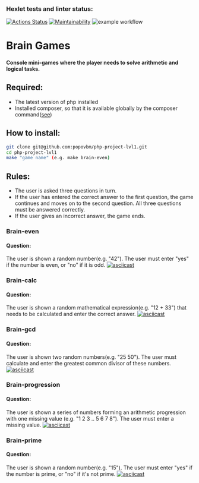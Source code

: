 ### Hexlet tests and linter status:
[![Actions Status](https://github.com/popovbm/php-project-lvl1/workflows/hexlet-check/badge.svg)](https://github.com/popovbm/php-project-lvl1/actions)
[![Maintainability](https://api.codeclimate.com/v1/badges/a99a88d28ad37a79dbf6/maintainability)](https://codeclimate.com/github/codeclimate/codeclimate/maintainability)
![example workflow](https://github.com/popovbm/php-project-lvl1/actions/workflows/lint-check.yml/badge.svg)
# Brain Games
#### Console mini-games where the player needs to solve arithmetic and logical tasks.

## Required:
- The latest version of php installed
- Installed composer, so that it is available globally by the composer command([see](https://getcomposer.org/doc/00-intro.md#globally))

## How to install:
```sh
git clone git@github.com:popovbm/php-project-lvl1.git
cd php-project-lvl1
make "game name" (e.g. make brain-even)
```

## Rules:
- The user is asked three questions in turn.
- If the user has entered the correct answer to the first question, the game continues and moves on to the second question. All three questions must be answered correctly.
- If the user gives an incorrect answer, the game ends.

### Brain-even
#### Question:
The user is shown a random number(e.g. "42"). The user must enter "yes" if the number is even, or "no" if it is odd.
[![asciicast](https://asciinema.org/a/490861.svg)](https://asciinema.org/a/490861)

### Brain-calc
#### Question:
The user is shown a random mathematical expression(e.g. "12 + 33") that needs to be calculated and enter the correct answer.
[![asciicast](https://asciinema.org/a/490859.svg)](https://asciinema.org/a/490859)

### Brain-gcd
#### Question:
The user is shown two random numbers(e.g. "25 50"). The user must calculate and enter the greatest common divisor of these numbers.
[![asciicast](https://asciinema.org/a/490858.svg)](https://asciinema.org/a/490858)

### Brain-progression
#### Question:
The user is shown a series of numbers forming an arithmetic progression with one missing value (e.g. "1 2 3 .. 5 6 7 8"). The user must enter a missing value.
[![asciicast](https://asciinema.org/a/490856.svg)](https://asciinema.org/a/490856)

### Brain-prime
#### Question:
The user is shown a random number(e.g. "15"). The user must enter "yes" if the number is prime, or "no" if it's not prime.
[![asciicast](https://asciinema.org/a/490855.svg)](https://asciinema.org/a/490855)
